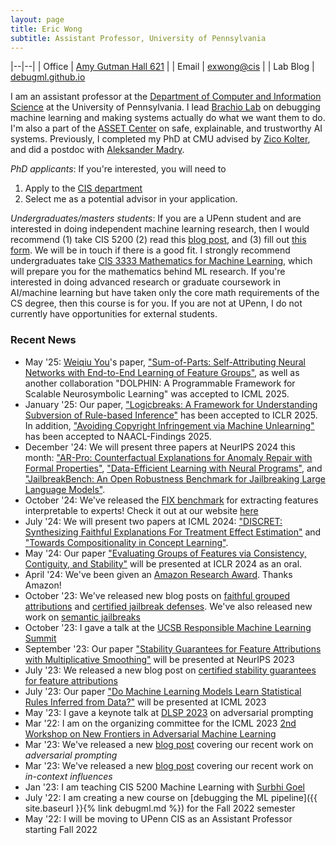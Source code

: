 ```yaml
---
layout: page
title: Eric Wong
subtitle: Assistant Professor, University of Pennsylvania
---
```


|--|--|
| Office | [Amy Gutman Hall 621](https://goo.gl/maps/yZmpgFMjUKhGnpXb6) |
| Email | [exwong@cis](mailto:exwong@cis.upenn.edu) |
| Lab Blog | [debugml.github.io](https://debugml.github.io/)

I am an assistant professor at the [Department of Computer and Information Science](https://www.cis.upenn.edu/) at the University of Pennsylvania. I lead [Brachio Lab](https://brachiolab.github.io/) on debugging machine learning and making systems actually do what we want them to do. I'm also a part of the [ASSET Center](https://blog.seas.upenn.edu/penn-engineerings-new-asset-center-will-focus-on-the-safety-explainability-and-trustworthiness-of-ai-systems/) on safe, explainable, and trustworthy AI systems. Previously, I completed my PhD at CMU advised by [Zico Kolter](https://zicokolter.com/), and did a postdoc with [Aleksander Madry](https://people.csail.mit.edu/madry/). 

*PhD applicants*: If you're interested, you will need to 

1. Apply to the [CIS department](https://www.cis.upenn.edu/graduate/program-offerings/doctoral-program/) 
2. Select me as a potential advisor in your application. 

*Undergraduates/masters students*: If you are a UPenn student and are interested in doing independent machine learning research, then I would recommend (1) take CIS 5200 (2) read this [blog post](https://www.alextamkin.com/essays/tips-for-new-researchers), and (3) fill out [this form](https://forms.gle/AXx3JfKCEsLPC6Wx5). We will be in touch if there is a good fit. I strongly recommend undergraduates take [CIS 3333 Mathematics for Machine Learning](https://www.cis.upenn.edu/~exwong/moml/), which will prepare you for the mathematics behind ML research. If you're interested in doing advanced research or graduate coursework in AI/machine learning but have taken only the core math requirements of the CS degree, then this course is for you. If you are not at UPenn, I do not currently have opportunities for external students. 

### Recent News
+ May '25: [Weiqiu You](https://fallcat.github.io/)'s paper, ["Sum-of-Parts: Self-Attributing Neural Networks with End-to-End Learning of Feature Groups"](https://arxiv.org/abs/2310.16316), as well as another collaboration "DOLPHIN: A Programmable Framework for Scalable Neurosymbolic Learning" was accepted to ICML 2025. 
+ January '25: Our paper, ["Logicbreaks: A Framework for Understanding Subversion of Rule-based Inference"](https://arxiv.org/abs/2407.00075) has been accepted to ICLR 2025. In addition, ["Avoiding Copyright Infringement via Machine Unlearning"](https://arxiv.org/abs/2406.10952) has been accepted to NAACL-Findings 2025. 
+ December '24: We will present three papers at NeurIPS 2024 this month: ["AR-Pro: Counterfactual Explanations for Anomaly Repair with Formal Properties"](https://arxiv.org/abs/2410.24178), ["Data-Efficient Learning with Neural Programs"](https://arxiv.org/abs/2406.06246), and ["JailbreakBench: An Open Robustness Benchmark for Jailbreaking Large Language Models"](https://arxiv.org/abs/2404.01318). 
+ October '24: We've released the [FIX benchmark](https://brachiolab.github.io/fix/) for extracting features interpretable to experts! Check it out at our website [here](https://brachiolab.github.io/fix/)
+ July '24: We will present two papers at ICML 2024: ["DISCRET: Synthesizing Faithful Explanations For Treatment Effect Estimation"](https://arxiv.org/abs/2406.00611) and ["Towards Compositionality in Concept Learning"](https://arxiv.org/abs/2406.00611). 
+ May '24: Our paper ["Evaluating Groups of Features via Consistency, Contiguity, and Stability"](https://openreview.net/forum?id=IP2etbIEuC) will be presented at ICLR 2024 as an oral. 
+ April '24: We've been given an [Amazon Research Award](https://www.amazon.science/research-awards/program-updates/99-amazon-research-awards-recipients-announced). Thanks Amazon! 
+ October '23: We've released new blog posts on [faithful grouped attributions](https://debugml.github.io/sum-of-parts/) and [certified jailbreak defenses](https://debugml.github.io/smooth-llm/). We've also released new work on [semantic jailbreaks](https://jailbreaking-llms.github.io/)
+ October '23: I gave a talk at the [UCSB Responsible Machine Learning Summit](https://ml.ucsb.edu/events/summit/responsible-machine-learning-summit-2023) 
+ September '23: Our paper ["Stability Guarantees for Feature Attributions with Multiplicative Smoothing"](https://arxiv.org/abs/2307.05902) will be presented at NeurIPS 2023
+ July '23: We released a new blog post on [certified stability guarantees for feature attributions](https://debugml.github.io/multiplicative-smoothing/)
+ July '23: Our paper ["Do Machine Learning Models Learn Statistical Rules Inferred from Data?"](https://arxiv.org/abs/2303.01433) will be presented at ICML 2023
+ May '23: I gave a keynote talk at [DLSP 2023](https://dls2023.ieee-security.org/) on adversarial prompting
+ Mar '22: I am on the organizing committee for the ICML 2023 [2nd Workshop on New Frontiers in Adversarial Machine Learning](https://advml-frontier.github.io/)
+ Mar '23: We've released a new [blog post](https://debugml.github.io/adversarial-prompts/) covering our recent work on *adversarial prompting*
+ Mar '23: We've released a new [blog post](https://debugml.github.io/incontext-influences/) covering our recent work on *in-context influences*
+ Jan '23: I am teaching CIS 5200 Machine Learning with [Surbhi Goel](https://www.surbhigoel.com/)
+ July '22: I am creating a new course on [debugging the ML pipeline]({{ site.baseurl }}{% link debugml.md %}) for the Fall 2022 semester 
+ May '22: I will be moving to UPenn CIS as an Assistant Professor starting Fall 2022

<!-- 
+ March '22: I am on the organizing committee for the ICML 2022 [Workshop on New Frontiers in Adversarial Machine Learning](https://advml-frontier.github.io/)
+ March '22: Our paper "Certified Patch Robustness via Smoothed Vision Transformers" was accepted at CVPR 2022
+ January '22: Our paper "Missingness Bias in Model Debugging" was accepted at ICLR 2022 
-->

<!-- + 10/18/21: I will be speaking as a panelist for the [ATVA 2021 Workshop on Security and Reliability of Machine Learning (SRML)](https://sites.google.com/view/srml-atva2021)
+ 10/12/21: I am on the organizing committee for the AAAI 2022 [Workshop on Adversarial Machine Learning and Beyond](https://advml-workshop.github.io/aaai2022/)
+ 5/12/21: Our paper "Leveraging sparse linear layers for debuggable deep networks" was accepted for a long oral presentation at ICML 2021
+ 4/7/21: I am on the organizing committee for the ICML 2021 workshop [A Blessing in Disguise: The Prospects and Perils of Adversarial Machine Learning](https://advml-workshop.github.io/icml2021/)
+ 1/12/21: Our paper "Learning perturbation sets for robust machine learning" was accepted for a poster at ICLR 2021
+ 12/14/20: I am a main organizer for the ICLR 2021 workshop [Robust and Reliable Machine learning in the Real World](https://sites.google.com/connect.hku.hk/robustml-2021/home) 
+ 8/1/20: I have started my postdoc at MIT with Aleksander Madry
 -->
